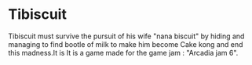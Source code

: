 # Tibiscuit
Tibiscuit must survive the pursuit of his wife "nana biscuit" by hiding and managing to find bootle of milk to make him become Cake kong and end this madness.It is  It is a game made for the game jam : "Arcadia jam 6".
